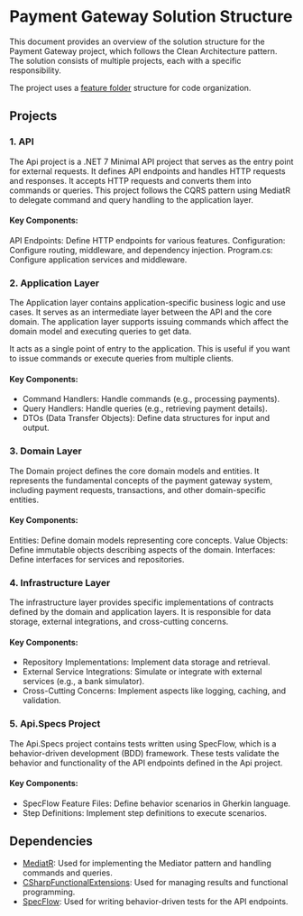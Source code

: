 # Payment Gateway Solution Structure
This document provides an overview of the solution structure for the Payment Gateway project, which follows the Clean Architecture pattern. The solution consists of multiple projects, each with a specific responsibility.

The project uses a [feature folder](http://www.kamilgrzybek.com/design/feature-folders/) structure for code organization.

## Projects

### 1. API

The Api project is a .NET 7 Minimal API project that serves as the entry point for external requests. It defines API endpoints and handles HTTP requests and responses.
It accepts HTTP requests and converts them into commands or queries.
This project follows the CQRS pattern using MediatR to delegate command and query handling to the application layer.

#### Key Components:

API Endpoints: Define HTTP endpoints for various features.
Configuration: Configure routing, middleware, and dependency injection.
Program.cs: Configure application services and middleware.

### 2. Application Layer

The Application layer contains application-specific business logic and use cases. 
It serves as an intermediate layer between the API and the core domain.
The application layer supports issuing commands which affect the domain model and executing queries to get data.

It acts as a single point of entry to the application. This is useful if you want to issue commands or execute
queries from multiple clients.

#### Key Components:

- Command Handlers: Handle commands (e.g., processing payments).
- Query Handlers: Handle queries (e.g., retrieving payment details).
- DTOs (Data Transfer Objects): Define data structures for input and output.

### 3. Domain Layer

The Domain project defines the core domain models and entities. It represents the fundamental concepts of the payment gateway system, including payment requests, transactions, and other domain-specific entities.

#### Key Components:

Entities: Define domain models representing core concepts.
Value Objects: Define immutable objects describing aspects of the domain.
Interfaces: Define interfaces for services and repositories.

### 4. Infrastructure Layer

The infrastructure layer provides specific implementations of contracts defined by the domain and application layers. 
It is responsible for data storage, external integrations, and cross-cutting concerns.

#### Key Components:

- Repository Implementations: Implement data storage and retrieval.
- External Service Integrations: Simulate or integrate with external services (e.g., a bank simulator).
- Cross-Cutting Concerns: Implement aspects like logging, caching, and validation.

### 5. Api.Specs Project
   
The Api.Specs project contains tests written using SpecFlow, which is a behavior-driven development (BDD) framework. 
These tests validate the behavior and functionality of the API endpoints defined in the Api project.

#### Key Components:

- SpecFlow Feature Files: Define behavior scenarios in Gherkin language.
- Step Definitions: Implement step definitions to execute scenarios.

## Dependencies

- [MediatR](https://github.com/jbogard/MediatR): Used for implementing the Mediator pattern and handling commands and queries.
- [CSharpFunctionalExtensions](https://github.com/vkhorikov/CSharpFunctionalExtensions): Used for managing results and functional programming.
- [SpecFlow](https://docs.specflow.org/projects/getting-started/en/latest/): Used for writing behavior-driven tests for the API endpoints.

